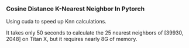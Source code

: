 ### Cosine Distance K-Nearest Neighbor In Pytorch

Using cuda to speed up Knn calculations.

It takes only 50 seconds to calculate the 25 nearest neighbors of [39930, 2048] on Titan X, but it requires nearly 8G of memory.


